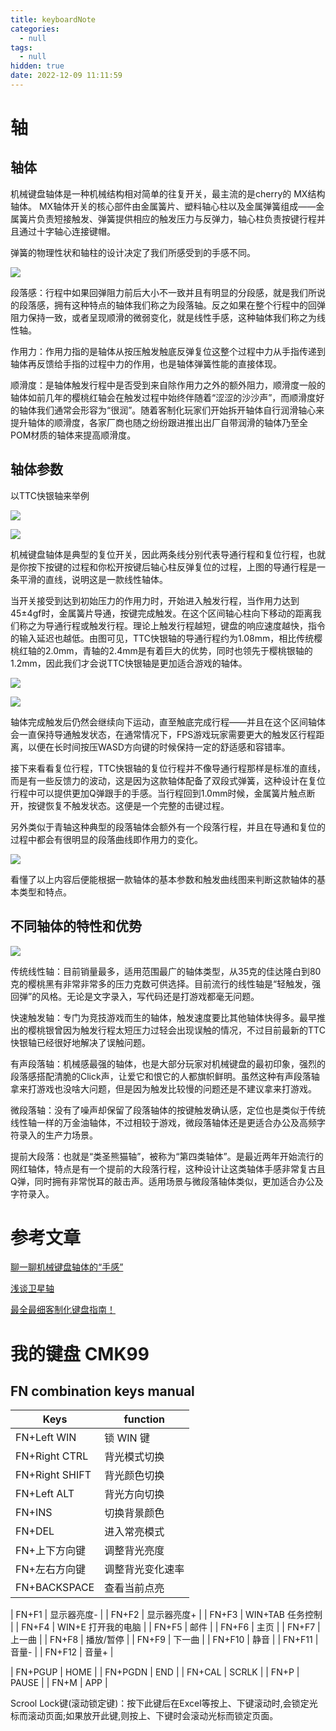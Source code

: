 ```yaml
---
title: keyboardNote
categories:
  - null
tags:
  - null
hidden: true
date: 2022-12-09 11:11:59
---
```


# 轴

## 轴体
机械键盘轴体是一种机械结构相对简单的往复开关，最主流的是cherry的 MX结构轴体。
MX轴体开关的核心部件由金属簧片、塑料轴心柱以及金属弹簧组成——金属簧片负责短接触发、弹簧提供相应的触发压力与反弹力，轴心柱负责按键行程并且通过十字轴心连接键帽。
<!--more-->
弹簧的物理性状和轴柱的设计决定了我们所感受到的手感不同。

![](http://inews.gtimg.com/newsapp_match/0/14953274743/0)

段落感：行程中如果回弹阻力前后大小不一致并且有明显的分段感，就是我们所说的段落感，拥有这种特点的轴体我们称之为段落轴。反之如果在整个行程中的回弹阻力保持一致，或者呈现顺滑的微弱变化，就是线性手感，这种轴体我们称之为线性轴。

作用力：作用力指的是轴体从按压触发触底反弹复位这整个过程中力从手指传递到轴体再反馈给手指的过程中力的作用，也是轴体弹簧性能的直接体现。

顺滑度：是轴体触发行程中是否受到来自除作用力之外的额外阻力，顺滑度一般的轴体如前几年的樱桃红轴会在触发过程中始终伴随着“涩涩的沙沙声”，而顺滑度好的轴体我们通常会形容为“很润”。随着客制化玩家们开始拆开轴体自行润滑轴心来提升轴体的顺滑度，各家厂商也随之纷纷跟进推出出厂自带润滑的轴体乃至全POM材质的轴体来提高顺滑度。

## 轴体参数

以TTC快银轴来举例

![](http://inews.gtimg.com/newsapp_bt/0/14953289535/641)

![](http://inews.gtimg.com/newsapp_bt/0/14953292820/641)

机械键盘轴体是典型的复位开关，因此两条线分别代表导通行程和复位行程，也就是你按下按键的过程和你松开按键后轴心柱反弹复位的过程，上图的导通行程是一条平滑的直线，说明这是一款线性轴体。

当开关接受到达到初始压力的作用力时，开始进入触发行程，当作用力达到45±4gf时，金属簧片导通，按键完成触发。在这个区间轴心柱向下移动的距离我们称之为导通行程或触发行程。理论上触发行程越短，键盘的响应速度越快，指令的输入延迟也越低。由图可见，TTC快银轴的导通行程约为1.08mm，相比传统樱桃红轴的2.0mm，青轴的2.4mm是有着巨大的优势，同时也领先于樱桃银轴的1.2mm，因此我们才会说TTC快银轴是更加适合游戏的轴体。

![](http://inews.gtimg.com/newsapp_bt/0/14953284895/641)

![](http://inews.gtimg.com/newsapp_bt/0/14953296105/641)

轴体完成触发后仍然会继续向下运动，直至触底完成行程——并且在这个区间轴体会一直保持导通触发状态，在通常情况下，FPS游戏玩家需要更大的触发区行程距离，以便在长时间按压WASD方向键的时候保持一定的舒适感和容错率。

接下来看看复位行程，TTC快银轴的复位行程并不像导通行程那样是标准的直线，而是有一些反馈力的波动，这是因为这款轴体配备了双段式弹簧，这种设计在复位行程中可以提供更加Q弹跟手的手感。当行程回到1.0mm时候，金属簧片触点断开，按键恢复不触发状态。这便是一个完整的击键过程。

另外类似于青轴这种典型的段落轴体会额外有一个段落行程，并且在导通和复位的过程中都会有很明显的段落曲线即作用力的变化。

![](http://inews.gtimg.com/newsapp_bt/0/14953298948/641)

看懂了以上内容后便能根据一款轴体的基本参数和触发曲线图来判断这款轴体的基本类型和特点。

## 不同轴体的特性和优势

![](http://inews.gtimg.com/newsapp_bt/0/14953301240/641)

传统线性轴：目前销量最多，适用范围最广的轴体类型，从35克的佳达隆白到80克的樱桃黑有非常非常多的压力克数可供选择。目前流行的线性轴是“轻触发，强回弹”的风格。无论是文字录入，写代码还是打游戏都毫无问题。

快速触发轴：专门为竞技游戏而生的轴体，触发速度要比其他轴体快得多。最早推出的樱桃银曾因为触发行程太短压力过轻会出现误触的情况，不过目前最新的TTC快银轴已经很好地解决了误触问题。

有声段落轴：机械感最强的轴体，也是大部分玩家对机械键盘的最初印象，强烈的段落感搭配清脆的Click声，让爱它和恨它的人都旗帜鲜明。虽然这种有声段落轴拿来打游戏也没啥大问题，但是因为触发比较慢的问题还是不建议拿来打游戏。

微段落轴：没有了噪声却保留了段落轴体的按键触发确认感，定位也是类似于传统线性轴一样的万金油轴体，不过相较于游戏，微段落轴体还是更适合办公及高频字符录入的生产力场景。

提前大段落：也就是“类圣熊猫轴”，被称为“第四类轴体”。是最近两年开始流行的网红轴体，特点是有一个提前的大段落行程，这种设计让这类轴体手感非常复古且Q弹，同时拥有非常悦耳的敲击声。适用场景与微段落轴体类似，更加适合办公及字符录入。

# 参考文章
[聊一聊机械键盘轴体的“手感”](https://view.inews.qq.com/k/20220529A08O9C00?web_channel=wap&openApp=false)

[浅谈卫星轴](https://www.zfrontier.com/app/flow/eVz5jvVvmBZR)

[最全最细客制化键盘指南！](https://www.zfrontier.com/app/flow/2wXVPWNnXn5v)

# 我的键盘 CMK99

## FN combination keys manual

| Keys | function |
|---|--|
| FN+Left WIN | 锁 WIN 键|
| FN+Right CTRL | 背光模式切换 |
| FN+Right SHIFT | 背光颜色切换 |
| FN+Left ALT | 背光方向切换 |
| FN+INS | 切换背景颜色 |
| FN+DEL | 进入常亮模式 |
| FN+上下方向键 | 调整背光亮度 |
| FN+左右方向键 | 调整背光变化速率 |
| FN+BACKSPACE | 查看当前点亮 |

| FN+F1 | 显示器亮度- |
| FN+F2 | 显示器亮度+ |
| FN+F3 | WIN+TAB 任务控制 |
| FN+F4 | WIN+E 打开我的电脑 |
| FN+F5 | 邮件 |
| FN+F6 | 主页 |
| FN+F7 | 上一曲 |
| FN+F8 | 播放/暂停 |
| FN+F9 | 下一曲 |
| FN+F10 | 静音 |
| FN+F11 | 音量- |
| FN+F12 | 音量+ |

| FN+PGUP | HOME |
| FN+PGDN | END |
| FN+CAL | SCRLK |
| FN+P | PAUSE |
| FN+M | APP |

Scrool Lock键(滚动锁定键)：按下此键后在Excel等按上、下键滚动时,会锁定光标而滚动页面;如果放开此键,则按上、下键时会滚动光标而锁定页面。








